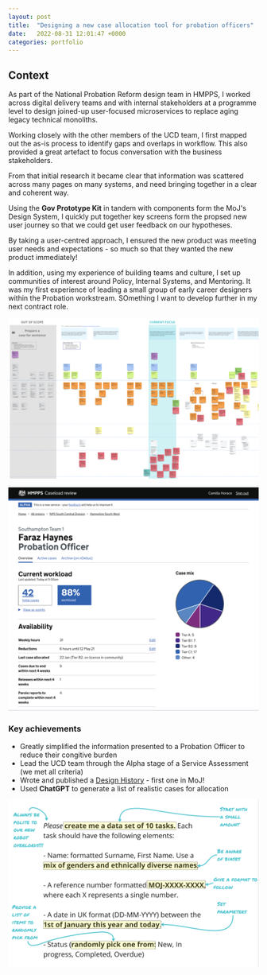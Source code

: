 ```yaml
---
layout: post
title:  "Designing a new case allocation tool for probation officers"
date:   2022-08-31 12:01:47 +0000
categories: portfolio
---
```

## Context
As part of the National Probation Reform design team in HMPPS, I worked across digital delivery teams and with internal stakeholders at a programme level to design joined-up user-focused microservices to replace aging legacy technical monoliths.

Working closely with the other members of the UCD team, I first mapped out the as-is process to identify gaps and overlaps in workflow. This also provided a great artefact to focus conversation with the business stakeholders.

From that initial research it became clear that information was scattered across many pages on many systems, and need bringing together in a clear and coherent way.

Using the **Gov Prototype Kit** in tandem with components form the MoJ's Design System, I quickly put together key screens form the propsed new user journey so that we could get user feedback on our hypotheses.

By taking a user-centred approach, I ensured the new product was meeting user needs and expectations - so much so that they wanted the new product immediately!

In addition, using my experience of building teams and culture, I set up communities of interest around Policy, Internal Systems, and Mentoring. It was my first experience of leading a small group of early career designers within the Probation workstream. SOmething I want to develop further in my next contract role.

![image tooltip here](/images/moj1.png)

![image tooltip here](/images/moj2.png)


### Key achievements
- Greatly simplified the information presented to a Probation Officer to reduce their congitive burden
- Lead the UCD team through the Alpha stage of a Service Assessment (we met all criteria)
- Wrote and published a <a href="https://manage-a-workforce-design-history.apps.live.cloud-platform.service.justice.gov.uk/">Design History</a> - first one in MoJ!
- Used **ChatGPT** to generate a list of realistic cases for allocation

![image tooltip here](/images/moj3.png)